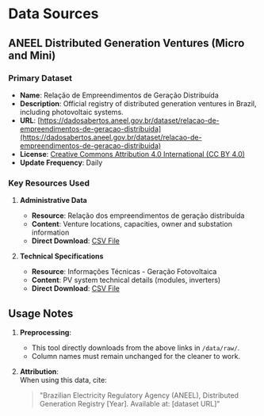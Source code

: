 # Data Sources

## ANEEL Distributed Generation Ventures (Micro and Mini)

### Primary Dataset
- **Name**: Relação de Empreendimentos de Geração Distribuída  
- **Description**: Official registry of distributed generation ventures in Brazil, including photovoltaic systems.  
- **URL**: [https://dadosabertos.aneel.gov.br/dataset/relacao-de-empreendimentos-de-geracao-distribuida](https://dadosabertos.aneel.gov.br/dataset/relacao-de-empreendimentos-de-geracao-distribuida)  
- **License**: [Creative Commons Attribution 4.0 International (CC BY 4.0)](https://creativecommons.org/licenses/by/4.0/)  
- **Update Frequency**: Daily  

### Key Resources Used

1. **Administrative Data**  
   - **Resource**: Relação dos empreendimentos de geração distribuída 
   - **Content**: Venture locations, capacities, owner and substation information  
   - **Direct Download**: [CSV File](https://dadosabertos.aneel.gov.br/datastore/dump/b1bd71e7-d0ad-4214-9053-cbd58e9564a7?bom=True) 

2. **Technical Specifications**  
   - **Resource**: Informações Técnicas - Geração Fotovoltaica  
   - **Content**: PV system technical details (modules, inverters)  
   - **Direct Download**: [CSV File](https://dadosabertos.aneel.gov.br/datastore/dump/49fa9ca0-f609-4ae3-a6f7-b97bd0945a3a?bom=True)

## Usage Notes
1. **Preprocessing**:  
   - This tool directly downloads from the above links in `/data/raw/`.  
   - Column names must remain unchanged for the cleaner to work.

2. **Attribution**:  
   When using this data, cite:  
   > "Brazilian Electricity Regulatory Agency (ANEEL), Distributed Generation Registry [Year]. Available at: [dataset URL]"